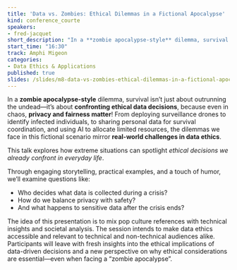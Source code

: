 ```yaml
---
title: 'Data vs. Zombies: Ethical Dilemmas in a Fictional Apocalypse'
kind: conference_courte
speakers:
- fred-jacquet
short_description: "In a **zombie apocalypse-style** dilemma, survival isn’t just about outrunning the undead—it’s about **confronting ethical data decisions**, because even in chaos, **privacy and fairness matter**!"
start_time: "16:30"
track: Amphi Migeon
categories:
- Data Ethics & Applications
published: true
slides: /slides/m8-data-vs-zombies-ethical-dilemmas-in-a-fictional-apocalypse.pdf
---
```


In a **zombie apocalypse-style** dilemma, survival isn’t just about outrunning the undead—it’s about **confronting ethical data decisions**, because even in chaos, **privacy and fairness matter**!
From deploying surveillance drones to identify infected individuals, to sharing personal data for survival coordination, and using AI to allocate limited resources, the dilemmas we face in this fictional scenario mirror **real-world challenges in data ethics**.

This talk explores how extreme situations can spotlight *ethical decisions we already confront in everyday life*.

Through engaging storytelling, practical examples, and a touch of humor, we’ll examine questions like:
- Who decides what data is collected during a crisis?
- How do we balance privacy with safety?
- And what happens to sensitive data after the crisis ends?

The idea of this presentation is to mix pop culture references with technical insights and societal analysis.
The session intends to make data ethics accessible and relevant to technical and non-technical audiences alike. Participants will leave with fresh insights into the ethical implications of data-driven decisions and a new perspective on why ethical considerations are essential—even when facing a “zombie apocalypse”.
